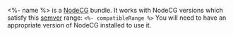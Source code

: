 <%- name %> is a [NodeCG](http://github.com/nodecg/nodecg) bundle. 
It works with NodeCG versions which satisfy this [semver](https://docs.npmjs.com/getting-started/semantic-versioning) range: `<%- compatibleRange %>`
You will need to have an appropriate version of NodeCG installed to use it.

